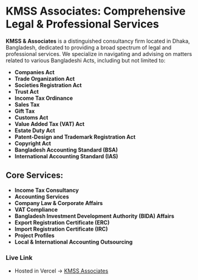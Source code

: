 # KMSS Associates: Comprehensive Legal & Professional Services

**KMSS & Associates** is a distinguished consultancy firm located in Dhaka, Bangladesh, dedicated to providing a broad spectrum of legal and professional services. We specialize in navigating and advising on matters related to various Bangladeshi Acts, including but not limited to:

- **Companies Act**
- **Trade Organization Act**
- **Societies Registration Act**
- **Trust Act**
- **Income Tax Ordinance**
- **Sales Tax**
- **Gift Tax**
- **Customs Act**
- **Value Added Tax (VAT) Act**
- **Estate Duty Act**
- **Patent-Design and Trademark Registration Act**
- **Copyright Act**
- **Bangladesh Accounting Standard (BSA)**
- **International Accounting Standard (IAS)**

## Core Services:

- **Income Tax Consultancy**
- **Accounting Services**
- **Company Law & Corporate Affairs**
- **VAT Compliance**
- **Bangladesh Investment Development Authority (BIDA) Affairs**
- **Export Registration Certificate (ERC)**
- **Import Registration Certificate (IRC)**
- **Project Profiles**
- **Local & International Accounting Outsourcing**

### Live Link

- Hosted in Vercel -> [KMSS Associates](https://kmssassociates.vercel.app)
